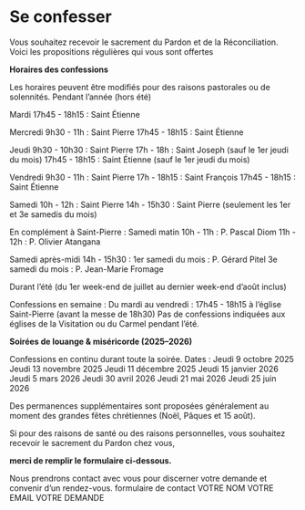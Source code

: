 # Se confesser

Vous souhaitez recevoir le sacrement du Pardon et de la Réconciliation.
Voici les propositions régulières qui vous sont offertes

**Horaires des confessions**

Les horaires peuvent être modifiés pour des raisons pastorales ou de solennités.
Pendant l’année (hors été)

Mardi
17h45 - 18h15 : Saint Étienne

Mercredi
9h30 - 11h : Saint Pierre
17h45 - 18h15 : Saint Étienne

Jeudi
9h30 - 10h30 : Saint Pierre
17h - 18h : Saint Joseph (sauf le 1er jeudi du mois)
17h45 - 18h15 : Saint Étienne (sauf le 1er jeudi du mois)

Vendredi
9h30 - 11h : Saint Pierre
17h - 18h15 : Saint François
17h45 - 18h15 : Saint Étienne

Samedi
10h - 12h : Saint Pierre
14h - 15h30 : Saint Pierre (seulement les 1er et 3e samedis du mois)

En complément à Saint-Pierre :
Samedi matin
10h - 11h : P. Pascal Diom
11h - 12h : P. Olivier Atangana

Samedi après-midi
14h - 15h30 :
1er samedi du mois : P. Gérard Pitel
3e samedi du mois : P. Jean-Marie Fromage

Durant l’été (du 1er week-end de juillet au dernier week-end d’août inclus) 

Confessions en semaine :
Du mardi au vendredi : 17h45 - 18h15 à l’église Saint-Pierre (avant la messe de 18h30)
Pas de confessions indiquées aux églises de la Visitation ou du Carmel pendant l’été.

**Soirées de louange & miséricorde (2025–2026)**

Confessions en continu durant toute la soirée.
Dates :
Jeudi 9 octobre 2025
Jeudi 13 novembre 2025
Jeudi 11 décembre 2025
Jeudi 15 janvier 2026
Jeudi 5 mars 2026
Jeudi 30 avril 2026
Jeudi 21 mai 2026
Jeudi 25 juin 2026


Des permanences supplémentaires sont proposées généralement au moment des grandes
fêtes chrétiennes (Noël, Pâques et 15 août).

Si pour des raisons de santé ou des raisons personnelles, vous souhaitez recevoir le
sacrement du Pardon chez vous, 

**merci de remplir le formulaire ci-dessous.**

Nous prendrons contact avec vous pour discerner votre demande et convenir d’un rendez-vous.
formulaire de contact 
VOTRE NOM
VOTRE EMAIL
VOTRE DEMANDE

